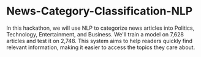 # News-Category-Classification-NLP
 In this hackathon, we will use NLP to categorize news articles into Politics, Technology, Entertainment, and Business. We'll train a model on 7,628 articles and test it on 2,748. This system aims to help readers quickly find relevant information, making it easier to access the topics they care about.
